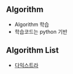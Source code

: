 ## Algorithm 
- Algorithm 학습 
- 학습코드는 python 기반

## Algorithm List

- [다익스트라](https://github.com/torch-ray/psalgorithm/tree/algorithm/algorithm/Dijkstra)
